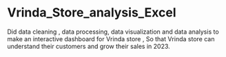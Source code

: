 # Vrinda_Store_analysis_Excel

Did data cleaning , data processing, data visualization and data analysis to make an interactive dashboard for Vrinda store , So that Vrinda store can understand their customers and grow their sales in 2023.
